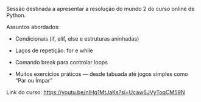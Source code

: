 Sessão destinada a apresentar a resolução do mundo 2 do curso online de Python.

Assuntos abordados:

- Condicionais (if, elif, else e estruturas aninhadas)

- Laços de repetição: for e while

- Comando break para controlar loops

- Muitos exercícios práticos — desde tabuada até jogos simples como “Par ou Ímpar”

Link do curso: https://youtu.be/nIHq1MtJaKs?si=Ucaw6JVyToqCM59N
